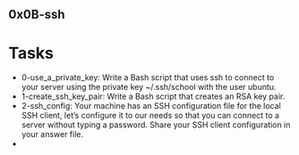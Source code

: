 ## 0x0B-ssh

# Tasks
- 0-use_a_private_key: Write a Bash script that uses ssh to connect to your server using the private key ~/.ssh/school with the user ubuntu.
- 1-create_ssh_key_pair: Write a Bash script that creates an RSA key pair.
- 2-ssh_config: Your machine has an SSH configuration file for the local SSH client, let’s configure it to our needs so that you can connect to a server without typing a password. Share your SSH client configuration in your answer file.
- 